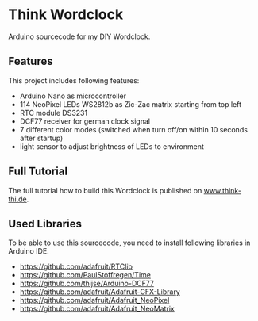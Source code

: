# Think Wordclock
Arduino sourcecode for my DIY Wordclock.

## Features
This project includes following features:
- Arduino Nano as microcontroller
- 114 NeoPixel LEDs WS2812b as Zic-Zac matrix starting from top left  
- RTC module DS3231
- DCF77 receiver for german clock signal
- 7 different color modes (switched when turn off/on within 10 seconds after startup)
- light sensor to adjust brightness of LEDs to environment

## Full Tutorial
The full tutorial how to build this Wordclock is published on www.think-thi.de.

## Used Libraries
To be able to use this sourcecode, you need to install following libraries in Arduino IDE. 

- https://github.com/adafruit/RTClib
- https://github.com/PaulStoffregen/Time
- https://github.com/thijse/Arduino-DCF77
- https://github.com/adafruit/Adafruit-GFX-Library
- https://github.com/adafruit/Adafruit_NeoPixel
- https://github.com/adafruit/Adafruit_NeoMatrix

